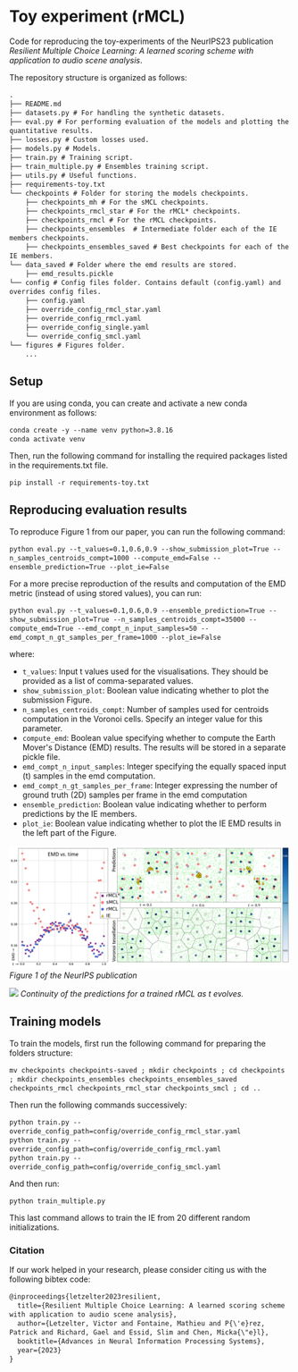 # Toy experiment (rMCL)

Code for reproducing the toy-experiments of the NeurIPS23 publication *Resilient Multiple Choice Learning: A learned scoring scheme with application to audio scene analysis*.

The repository structure is organized as follows:
```
.
├── README.md
├── datasets.py # For handling the synthetic datasets. 
├── eval.py # For performing evaluation of the models and plotting the quantitative results. 
├── losses.py # Custom losses used. 
├── models.py # Models.
├── train.py # Training script. 
├── train_multiple.py # Ensembles training script.
├── utils.py # Useful functions. 
├── requirements-toy.txt
└── checkpoints # Folder for storing the models checkpoints. 
    ├── checkpoints_mh # For the sMCL checkpoints. 
    ├── checkpoints_rmcl_star # For the rMCL* checkpoints. 
    ├── checkpoints_rmcl # For the rMCL checkpoints. 
    ├── checkpoints_ensembles  # Intermediate folder each of the IE members checkpoints.
    ├── checkpoints_ensembles_saved # Best checkpoints for each of the IE members. 
└── data_saved # Folder where the emd results are stored. 
    ├── emd_results.pickle
└── config # Config files folder. Contains default (config.yaml) and overrides config files.  
    ├── config.yaml 
    ├── override_config_rmcl_star.yaml 
    ├── override_config_rmcl.yaml
    ├── override_config_single.yaml
    └── override_config_smcl.yaml
└── figures # Figures folder.
    ...
```

## Setup

If you are using conda, you can create and activate a new conda environment as follows:

```
conda create -y --name venv python=3.8.16
conda activate venv
```

Then, run the following command for installing the required packages listed in the requirements.txt file.

```
pip install -r requirements-toy.txt
```

## Reproducing evaluation results

To reproduce Figure 1 from our paper, you can run the following command:

```
python eval.py --t_values=0.1,0.6,0.9 --show_submission_plot=True --n_samples_centroids_compt=1000 --compute_emd=False --ensemble_prediction=True --plot_ie=False
```

For a more precise reproduction of the results and computation of the EMD metric (instead of using stored values), you can run:

```
python eval.py --t_values=0.1,0.6,0.9 --ensemble_prediction=True --show_submission_plot=True --n_samples_centroids_compt=35000 --compute_emd=True --emd_compt_n_input_samples=50 --emd_compt_n_gt_samples_per_frame=1000 --plot_ie=False
```

where: 
* `t_values`: Input t values used for the visualisations. They should be provided as a list of comma-separated values.
* `show_submission_plot`: Boolean value indicating whether to plot the submission Figure.
* `n_samples_centroids_compt`: Number of samples used for centroids computation in the Voronoi cells. Specify an integer value for this parameter.
* `compute_emd`: Boolean value specifying whether to compute the Earth Mover's Distance (EMD) results. The results will be stored in a separate pickle file.
* `emd_compt_n_input_samples`: Integer specifying the equally spaced input (t) samples in the emd computation.
* `emd_compt_n_gt_samples_per_frame`: Integer expressing the number of ground truth (2D) samples per frame in the emd computation
* `ensemble_prediction`: Boolean value indicating whether to perform predictions by the IE members. 
* `plot_ie`: Boolean value indicating whether to plot the IE EMD results in the left part of the Figure. 

![](../images/eval_rMCL.png)
*Figure 1 of the NeurIPS publication*

![](../images/t-continuity.gif)
*Continuity of the predictions for a trained rMCL as t evolves.*

## Training models

To train the models, first run the following command for preparing the folders structure:

```
mv checkpoints checkpoints-saved ; mkdir checkpoints ; cd checkpoints ; mkdir checkpoints_ensembles checkpoints_ensembles_saved checkpoints_rmcl checkpoints_rmcl_star checkpoints_smcl ; cd ..
```

Then run the following commands successively:

```
python train.py --override_config_path=config/override_config_rmcl_star.yaml 
python train.py --override_config_path=config/override_config_rmcl.yaml
python train.py --override_config_path=config/override_config_smcl.yaml
```

And then run:

```
python train_multiple.py
```

This last command allows to train the IE from 20 different random initializations. 

### Citation 

If our work helped in your research, please consider citing us with the following bibtex code:

```
@inproceedings{letzelter2023resilient,
  title={Resilient Multiple Choice Learning: A learned scoring scheme with application to audio scene analysis},
  author={Letzelter, Victor and Fontaine, Mathieu and P{\'e}rez, Patrick and Richard, Gael and Essid, Slim and Chen, Micka{\"e}l},
  booktitle={Advances in Neural Information Processing Systems},
  year={2023}
}
```

